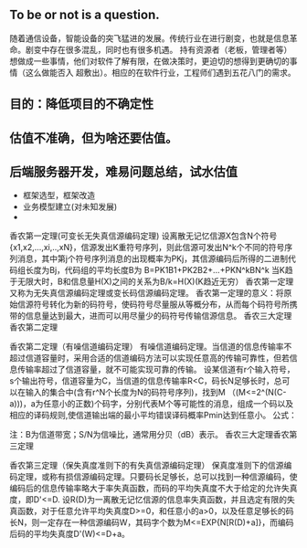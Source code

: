 ## To be or not is a question.
  随着通信设备，智能设备的突飞猛进的发展。传统行业在进行剧变，也就是信息革命。剧变中存在很多混乱，同时也有很多机遇。
持有资源者（老板，管理者等）想做成一些事情，他们对软件了解有限，在做决策时，更迫切的想得到更确切的事情（这么做能否入
超敷出）。相应的在软件行业，工程师们遇到五花八门的需求。 

## 目的：降低项目的不确定性

## 估值不准确，但为啥还要估值。

## 后端服务器开发，难易问题总结，试水估值
* 框架选型，框架改造
* 业务模型建立(对未知发展)
* 




香农第一定理(可变长无失真信源编码定理)
设离散无记忆信源X包含N个符号{x1,x2,…,xi,..,xN}，信源发出K重符号序列，则此信源可发出N^k个不同的符号序列消息，其中第j个符号序列消息的出现概率为PKj，其信源编码后所得的二进制代码组长度为Bj，代码组的平均长度B为
B=PK1B1+PK2B2+…+PKN^kBN^k
当K趋于无限大时，B和信息量H(X)之间的关系为B/k=H(X)(K趋近无穷）
香农第一定理又称为无失真信源编码定理或变长码信源编码定理。
香农第一定理的意义：将原始信源符号转化为新的码符号，使码符号尽量服从等概分布，从而每个码符号所携带的信息量达到最大，进而可以用尽量少的码符号传输信源信息。
香农三大定理香农第二定理

香农第二定理（有噪信道编码定理）
有噪信道编码定理。当信道的信息传输率不超过信道容量时，采用合适的信道编码方法可以实现任意高的传输可靠性，但若信息传输率超过了信道容量，就不可能实现可靠的传输。
设某信道有r个输入符号，s个输出符号，信道容量为C，当信道的信息传输率R<C，码长N足够长时，总可以在输入的集合中(含有r^N个长度为N的码符号序列)，找到M （(M<=2^(N(C-a)))，a为任意小的正数)个码字，分别代表M个等可能性的消息，组成一个码以及相应的译码规则,使信道输出端的最小平均错误译码概率Pmin达到任意小。
公式：

注：B为信道带宽；S/N为信噪比，通常用分贝（dB）表示。
香农三大定理香农第三定理

香农第三定理（保失真度准则下的有失真信源编码定理）
保真度准则下的信源编码定理，或称有损信源编码定理。只要码长足够长，总可以找到一种信源编码，使编码后的信息传输率略大于率失真函数，而码的平均失真度不大于给定的允许失真度，即D'<=D.
设R(D)为一离散无记忆信源的信息率失真函数，并且选定有限的失真函数，对于任意允许平均失真度D>=0，和任意小的a>0，以及任意足够长的码长N，则一定存在一种信源编码W，其码字个数为M<=EXP{N[R(D)+a]}，而编码后码的平均失真度D'(W)<=D+a。

